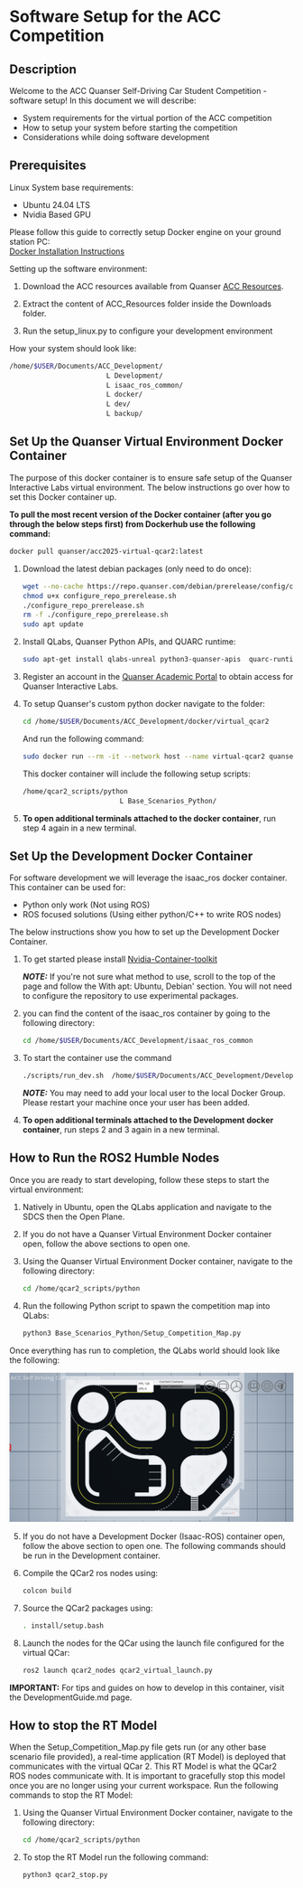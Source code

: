 # Software Setup for the ACC Competition

## Description

Welcome to the ACC Quanser Self-Driving Car Student Competition - software setup!
In this document we will describe:

- System requirements for the virtual portion of the ACC competition
- How to setup your system before starting the competition
- Considerations while doing software development

## Prerequisites

Linux System base requirements:

- Ubuntu 24.04 LTS
- Nvidia Based GPU

Please follow this guide to correctly setup Docker engine on your ground station PC: \
[Docker Installation Instructions](https://docs.docker.com/engine/install/ubuntu/)

Setting up the software environment:

1. Download the ACC resources available from Quanser [ACC Resources](https://quanserinc.box.com/s/g2690n3jwbhquwr8uqdz0b45m5wx945z).

2. Extract the content of ACC_Resources folder inside the Downloads folder.

3. Run the setup_linux.py to configure your development environment

How your system should look like:

``` bash
/home/$USER/Documents/ACC_Development/ 
                        L Development/
                        L isaac_ros_common/
                        L docker/
                        L dev/
                        L backup/
```

## Set Up the Quanser Virtual Environment Docker Container

The purpose of this docker container is to ensure safe setup of the Quanser Interactive Labs virtual environment. The below instructions go over how to set this Docker container up.

**To pull the most recent version of the Docker container (after you go through the below steps first) from Dockerhub use the following command:**

```bash
docker pull quanser/acc2025-virtual-qcar2:latest
```

1. Download the latest debian packages (only need to do once):

    ``` bash
    wget --no-cache https://repo.quanser.com/debian/prerelease/config/configure_repo_prerelease.sh 
    chmod u+x configure_repo_prerelease.sh
    ./configure_repo_prerelease.sh 
    rm -f ./configure_repo_prerelease.sh 
    sudo apt update 
    ```

2. Install QLabs, Quanser Python APIs, and QUARC runtime:

    ```bash
    sudo apt-get install qlabs-unreal python3-quanser-apis  quarc-runtime
    ```

3. Register an account in the [Quanser Academic Portal](https://portal.quanser.com/Accounts/Register) to obtain access for Quanser Interactive Labs.

4. To setup Quanser's custom python docker navigate to the folder:

    ```bash
    cd /home/$USER/Documents/ACC_Development/docker/virtual_qcar2
    ```

    And run the following command:

    ```bash
    sudo docker run --rm -it --network host --name virtual-qcar2 quanser/acc2025-virtual-qcar2 bash
    ```

    This docker container will include the following setup scripts:

    ```bash
    /home/qcar2_scripts/python 
                            L Base_Scenarios_Python/
    ```

5. **To open additional terminals attached to the docker container**, run step 4 again in a new terminal.

## Set Up the Development Docker Container

For software development we will leverage the isaac_ros docker container. This container can be used for:

- Python only work (Not using ROS)
- ROS focused solutions (Using either python/C++ to write ROS nodes)

The below instructions show you how to set up the Development Docker Container.

1. To get started please install [Nvidia-Container-toolkit](https://docs.nvidia.com/datacenter/cloud-native/container-toolkit/latest/install-guide.html#configuring-docker)

    **_NOTE:_**  If you're not sure what method to use, scroll to the top of the page and follow the With apt: Ubuntu, Debian' section. You will not need to configure the repository to use experimental packages.

2. you can find the content of the isaac_ros container by going to the following directory:

    ```bash
    cd /home/$USER/Documents/ACC_Development/isaac_ros_common
    ```

3. To start the container use the command

    ```bash
    ./scripts/run_dev.sh  /home/$USER/Documents/ACC_Development/Development
    ```

    **_NOTE:_**  You may need to add your local user to the local Docker Group. Please restart your machine once your user has been added.

4. **To open additional terminals attached to the Development docker container**, run steps 2 and 3 again in a new terminal.

## How to Run the ROS2 Humble Nodes

Once you are ready to start developing, follow these steps to start the virtual environment:

1. Natively in Ubuntu, open the QLabs application and navigate to the SDCS then the Open Plane.

2. If you do not have a Quanser Virtual Environment Docker container open, follow the above sections to open one.

3. Using the Quanser Virtual Environment Docker container, navigate to the following directory:

    ```bash
    cd /home/qcar2_scripts/python
    ```

4. Run the following Python script to spawn the competition map into QLabs:

    ```bash
    python3 Base_Scenarios_Python/Setup_Competition_Map.py
    ```

Once everything has run to completion, the QLabs world should look like the following:

![QLabs after running Setup_Competition_Map.py](https://github.com/quanser/ACC-Competition-2025/blob/main/Software_Setup/Pictures/HowToStart.png)

5. If you do not have a Development Docker (Isaac-ROS) container open, follow the above section to open one. The following commands should be run in the Development container.

6. Compile the QCar2 ros nodes using:

    ```bash
    colcon build
    ```

6. Source the QCar2 packages using:

    ```bash
    . install/setup.bash
    ```

7. Launch the nodes for the QCar using the launch file configured for the virtual QCar:

    ```bash
    ros2 launch qcar2_nodes qcar2_virtual_launch.py
    ```

**IMPORTANT:** For tips and guides on how to develop in this container, visit the DevelopmentGuide.md page.

## How to stop the RT Model

When the Setup_Competition_Map.py file gets run (or any other base scenario file provided), a real-time application (RT Model) is deployed that communicates with the virtual QCar 2. This RT Model is what the QCar2 ROS nodes communicate with. It is important to gracefully stop this model once you are no longer using your current workspace. Run the following commands to stop the RT Model:

1. Using the Quanser Virtual Environment Docker container, navigate to the following directory:

    ```bash
    cd /home/qcar2_scripts/python
    ```

2. To stop the RT Model run the following command:

    ```bash
    python3 qcar2_stop.py
    ```
